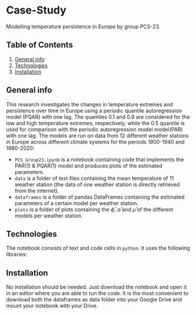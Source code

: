 # Case-Study
Modelling temperature persistence in Europe by group PCS-23.

## Table of Contents
1. [General info](#general-info)
2. [Technologies](#technologies)
3. [Installation](#installation)

## General info
This research investigates the changes in temperature extremes and persistence over time in Europe using a periodic quantile autoregression model (PQAR) with one lag.  The quantiles 0.1 and 0.9 are considered for the low and high temperature extremes, respectively, while the 0.5 quantile is used for comparison with the periodic autoregression model model(PAR) with one lag. The models are run on data from 12 different weather stations in Europe across different climate systems for the periods 1900-1940 and 1980-2020:
- `PCS_Group23.ipynb` is a notebook containing code that implements the PAR(1) & PQAR(1) model and produces plots of the estimated parameters.
- `data` is a folder of text files containing the mean temperature of 11 weather station (the data of one weather station is directly retrieved from the internet).
- `dataframes` is a folder of pandas DataFrames containing the estimated parameters of a certain model per weather station.
- `plots` is a folder of plots containing the $\hat{\phi}$, $\hat{\alpha}$ and $\hat{\mu}$ of the different models per weather station.

## Technologies
The notebook consists of text and code cells in `python`. It uses the following libraries:

## Installation
No installation should be needed. Just download the notebook and open it in an editor where you are able to run the code. It is the most convenient to download both the dataframes as data folder into your Google Drive and mount your notebook with your Drive.

